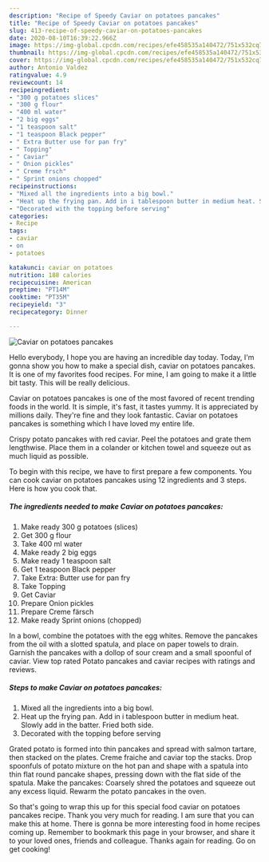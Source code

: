 ```yaml
---
description: "Recipe of Speedy Caviar on potatoes pancakes"
title: "Recipe of Speedy Caviar on potatoes pancakes"
slug: 413-recipe-of-speedy-caviar-on-potatoes-pancakes
date: 2020-08-10T16:39:22.966Z
image: https://img-global.cpcdn.com/recipes/efe458535a140472/751x532cq70/caviar-on-potatoes-pancakes-recipe-main-photo.jpg
thumbnail: https://img-global.cpcdn.com/recipes/efe458535a140472/751x532cq70/caviar-on-potatoes-pancakes-recipe-main-photo.jpg
cover: https://img-global.cpcdn.com/recipes/efe458535a140472/751x532cq70/caviar-on-potatoes-pancakes-recipe-main-photo.jpg
author: Antonio Valdez
ratingvalue: 4.9
reviewcount: 14
recipeingredient:
- "300 g potatoes slices"
- "300 g flour"
- "400 ml water"
- "2 big eggs"
- "1 teaspoon salt"
- "1 teaspoon Black pepper"
- " Extra Butter use for pan fry"
- " Topping"
- " Caviar"
- " Onion pickles"
- " Creme frsch"
- " Sprint onions chopped"
recipeinstructions:
- "Mixed all the ingredients into a big bowl."
- "Heat up the frying pan. Add in i tablespoon butter in medium heat. Slowly add in the batter. Fried both side."
- "Decorated with the topping before serving"
categories:
- Recipe
tags:
- caviar
- on
- potatoes

katakunci: caviar on potatoes 
nutrition: 188 calories
recipecuisine: American
preptime: "PT14M"
cooktime: "PT35M"
recipeyield: "3"
recipecategory: Dinner

---
```



![Caviar on potatoes pancakes](https://img-global.cpcdn.com/recipes/efe458535a140472/751x532cq70/caviar-on-potatoes-pancakes-recipe-main-photo.jpg)

Hello everybody, I hope you are having an incredible day today. Today, I'm gonna show you how to make a special dish, caviar on potatoes pancakes. It is one of my favorites food recipes. For mine, I am going to make it a little bit tasty. This will be really delicious.

Caviar on potatoes pancakes is one of the most favored of recent trending foods in the world. It is simple, it's fast, it tastes yummy. It is appreciated by millions daily. They're fine and they look fantastic. Caviar on potatoes pancakes is something which I have loved my entire life.

Crispy potato pancakes with red caviar. Peel the potatoes and grate them lengthwise. Place them in a colander or kitchen towel and squeeze out as much liquid as possible.


To begin with this recipe, we have to first prepare a few components. You can cook caviar on potatoes pancakes using 12 ingredients and 3 steps. Here is how you cook that.

<!--inarticleads1-->

##### The ingredients needed to make Caviar on potatoes pancakes:

1. Make ready 300 g potatoes (slices)
1. Get 300 g flour
1. Take 400 ml water
1. Make ready 2 big eggs
1. Make ready 1 teaspoon salt
1. Get 1 teaspoon Black pepper
1. Take  Extra: Butter use for pan fry
1. Take  Topping
1. Get  Caviar
1. Prepare  Onion pickles
1. Prepare  Creme färsch
1. Make ready  Sprint onions (chopped)


In a bowl, combine the potatoes with the egg whites. Remove the pancakes from the oil with a slotted spatula, and place on paper towels to drain. Garnish the pancakes with a dollop of sour cream and a small spoonful of caviar. View top rated Potato pancakes and caviar recipes with ratings and reviews. 

<!--inarticleads2-->

##### Steps to make Caviar on potatoes pancakes:

1. Mixed all the ingredients into a big bowl.
1. Heat up the frying pan. Add in i tablespoon butter in medium heat. Slowly add in the batter. Fried both side.
1. Decorated with the topping before serving


Grated potato is formed into thin pancakes and spread with salmon tartare, then stacked on the plates. Creme fraiche and caviar top the stacks. Drop spoonfuls of potato mixture on the hot pan and shape with a spatula into thin flat round pancake shapes, pressing down with the flat side of the spatula. Make the pancakes: Coarsely shred the potatoes and squeeze out any excess liquid. Rewarm the potato pancakes in the oven. 

So that's going to wrap this up for this special food caviar on potatoes pancakes recipe. Thank you very much for reading. I am sure that you can make this at home. There is gonna be more interesting food in home recipes coming up. Remember to bookmark this page in your browser, and share it to your loved ones, friends and colleague. Thanks again for reading. Go on get cooking!
